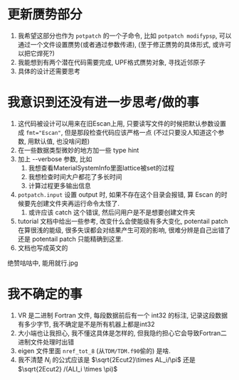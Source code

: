 # 更新赝势部分
1. 我希望这部分也作为 `potpatch` 的一个子命令, 比如 `potpatch modifypsp`, 可以通过一个文件设置赝势(或者通过参数传递), (至于修正赝势的具体形式, 或许可以把它焊死?)
2. 我能想到有两个潜在代码需要完成, UPF格式赝势对象, 寻找近邻原子
3. 具体的设计还需要思考


# 我意识到还没有进一步思考/做的事
1. 这代码被设计可以用来在旧Escan上用, 只要读写文件的时候把默认参数设置成 `fmt="Escan"`, 但是那段检查代码应该严格一点 (不过只要没人知道这个参数, 用默认值, 也没啥问题)
2. 在一些数据类型微妙的地方加一些 type hint 
3. 加上 --verbose 参数, 比如
   1. 我想查看MaterialSystemInfo里面lattice被set的过程
   2. 我想检查时间大户都花了多长时间
   3. 计算过程更多输出信息
4. `potpatch.input` 设置 output 时, 如果不存在这个目录会报错, 算 Escan 的时候要先创建文件夹再运行命令太怪了. 
   1. 或许应该 catch 这个错误, 然后问用户是不是想要创建文件夹
5. tutorial 文档中给出一些参考, 改变什么会使能级有多大变化, potentail patch在算很浅的能级, 很多失误都会对结果产生可观的影响, 很难分辨是自己出错了还是 potentail patch 只能精确到这里. 
6. 文档也写成英文的

绝赞咕咕中, 能用就行.jpg

# 我不确定的事

1. VR 是二进制 Fortran 文件, 每段数据前后有一个 int32 的标注, 记录这段数据有多少字节, 我不确定是不是所有机器上都是int32
2. 大小端也让我担心, 我不懂这具体是怎样的, 但我隐约担心它会导致Fortran二进制文件处理时出错
3. eigen 文件里面 `nref_tot_8`  (从`TDM/TDM.f90`偷的) 是啥. 
4. 我不清楚 $N_i$ 的公式应该是 $\sqrt{2Ecut2}\times AL_i/\pi$ 还是 $\sqrt{2Ecut2} /(ALI_i \times \pi)$
